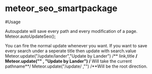 meteor_seo_smartpackage
=======================

#Usage

Autoupdate will save every path and every modification of a page. 
	Meteor.autoUpdateSeo();

You can fire the normal update whenever you want. If you want to save every search under a seperate title then update with search.value
	Meteor.update("/update/lander","Update by Lander") /** link,title **/
	Meteor.update("" , "Update by Lander") /** Will take the current pathname**/
	Meteor.update("/update/ ,"") /**Will be the root direction.



